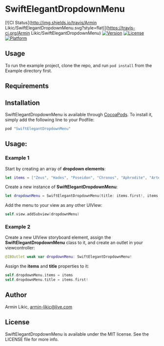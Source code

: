 # SwiftElegantDropdownMenu

[![CI Status](http://img.shields.io/travis/Armin Likic/SwiftElegantDropdownMenu.svg?style=flat)](https://travis-ci.org/Armin Likic/SwiftElegantDropdownMenu)
[![Version](https://img.shields.io/cocoapods/v/SwiftElegantDropdownMenu.svg?style=flat)](http://cocoapods.org/pods/SwiftElegantDropdownMenu)
[![License](https://img.shields.io/cocoapods/l/SwiftElegantDropdownMenu.svg?style=flat)](http://cocoapods.org/pods/SwiftElegantDropdownMenu)
[![Platform](https://img.shields.io/cocoapods/p/SwiftElegantDropdownMenu.svg?style=flat)](http://cocoapods.org/pods/SwiftElegantDropdownMenu)

## Usage

To run the example project, clone the repo, and run `pod install` from the Example directory first.

## Requirements

## Installation

SwiftElegantDropdownMenu is available through [CocoaPods](http://cocoapods.org). To install
it, simply add the following line to your Podfile:

```ruby
pod "SwiftElegantDropdownMenu"
```

## Usage:
### Example 1
Start by creating an array of **dropdown elements**:
```swift
let items = ["Zeus", "Hades", "Poseidon", "Chronos", "Aphrodite", "Artemis", "Hefestus"]
```
Create a new instance of **SwiftElegantDropdownMenu**:
```swift
let dropdownMenu = SwiftElegantDropdownMenu(title: items.first!, items: items)
```
Add the menu to your view as any other UIVIew:
```swift
self.view.addSubview(dropdownMenu)
```
### Example 2
Create a new UIView storyboard element, assign the **SwiftElegantDropdownMenu** class to it, and create an outlet in your viewcontroller:
```swift
@IBOutlet weak var dropdownMenu: SwiftElegantDropdownMenu!
```
Assign the **items** and **title** properties to it:
```swift
self.dropdownMenu.items = items
self.dropdownMenu.title = items.first!
```

## Author

Armin Likic, armin-likic@live.com

## License

SwiftElegantDropdownMenu is available under the MIT license. See the LICENSE file for more info.
